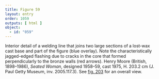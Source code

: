 ```yaml
---
title: Figure 59
layout: entry
order: 1059
outputs: [ html ]
object:
  - id: "059"
---
```


Interior detail of a welding line that joins two large sections of a lost-wax cast base and part of the figure (blue overlay). Note the characteristically jagged-edged flashing due to cracks in the core that formed perpendicularly to the bronze walls (red arrows). Henry Moore (British, 1898–1986), *Seated Woman*, designed 1958–59, cast 1975, H. 203.2 cm (J. Paul Getty Museum, inv. 2005.117.3). See [fig. 203](/visual-atlas/203/) for an overall view.
